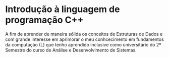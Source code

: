# Introdução à linguagem de programação C++
A fim de aprender de maneira sólida os conceitos de Estruturas de Dados e com grande interesse em aprimorar o meu conhcecimento em fundamentos da computação (L) que tenho aprendido inclusive como universitário do 2º Semestre do curso de Análise e Desenvolvimento de Sistemas.
